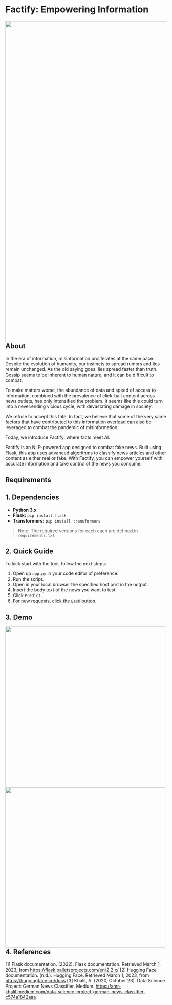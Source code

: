 # Factify: Empowering Information

<img width="1000" style="float:left" 
     src="https://i.imgur.com/Cv7aSif.png" />

## About 

In the era of information, misinformation proliferates at the same pace. Despite the evolution of humanity, our instincts to spread rumors and lies remain unchanged. As the old saying goes: lies spread faster than truth. Gossip seems to be inherent to human nature, and it can be difficult to combat.

To make matters worse, the abundance of data and speed of access to information, combined with the prevalence of click-bait content across news outlets, has only intensified the problem. It seems like this could turn into a never.ending vicious cycle, with devastating damage in society.

We refuse to accept this fate. In fact, we believe that some of the very same factors that have contributed to this information overload can also be leveraged to combat the pandemic of misinformation. 

Today, we introduce Factify: where facts meet AI.

Factify is an NLP-powered app designed to combat fake news. Built using Flask, this app uses advanced algorithms to classify news articles and other content as either real or fake. With Factify, you can empower yourself with accurate information and take control of the news you consume.


## Requirements

## 1. Dependencies

- **Python 3.x**
- **Flask:** `pip install flask`
- **Transformers:** `pip install transformers`

> Note: The required versions for each each are defined in `requirements.txt`


## 2. Quick Guide 

To kick start with the tool, follow the next steps:

1. Open up `app.py` in your code editor of preference.
2. Run the script.
3. Open in your local browser the specified host port in the output.
4. Insert the body text of the news you want to test.
5. Click `Predict`.
6. For new requests, click the `Back` button.

## 3. Demo

<img width="500" style="float:left" 
     src="https://i.imgur.com/JdjQ24I.png" />

<img width="500" style="float:left" 
     src="https://i.imgur.com/dWtYnL4.png" />

## 4. References

[1] Flask documentation. (2022). Flask documentation. Retrieved March 1, 2023, from https://flask.palletsprojects.com/en/2.2.x/
[2] Hugging Face documentation. (n.d.). Hugging Face. Retrieved March 1, 2023, from https://huggingface.co/docs
[3] Khalil, A. (2020, October 23). Data Science Project: German News Classifier. Medium. https://amr-khalil.medium.com/data-science-project-german-news-classifier-c574a1842aaa